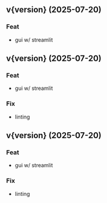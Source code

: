 ## v{version} (2025-07-20)

### Feat

- gui w/ streamlit

## v{version} (2025-07-20)

### Feat

- gui w/ streamlit

### Fix

- linting

## v{version} (2025-07-20)

### Feat

- gui w/ streamlit

### Fix

- linting
